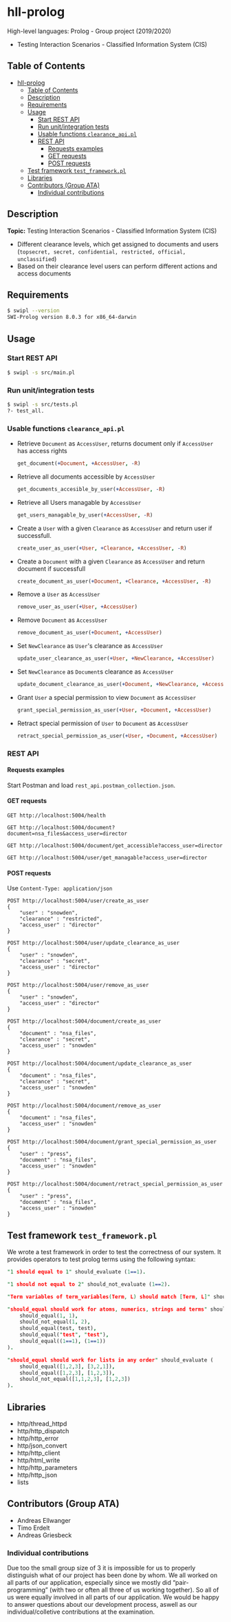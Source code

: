 # hll-prolog
High-level languages: Prolog - Group project (2019/2020)

- Testing Interaction Scenarios - Classified Information System (CIS)

## Table of Contents
- [hll-prolog](#hll-prolog)
  - [Table of Contents](#table-of-contents)
  - [Description](#description)
  - [Requirements](#requirements)
  - [Usage](#usage)
    - [Start REST API](#start-rest-api)
    - [Run unit/integration tests](#run-unitintegration-tests)
    - [Usable functions `clearance_api.pl`](#usable-functions-clearance_apipl)
    - [REST API](#rest-api)
      - [Requests examples](#requests-examples)
      - [GET requests](#get-requests)
      - [POST requests](#post-requests)
  - [Test framework `test_framework.pl`](#test-framework-test_frameworkpl)
  - [Libraries](#libraries)
  - [Contributors (Group ATA)](#contributors-group-ata)
    - [Individual contributions](#individual-contributions)

## Description

**Topic:** Testing Interaction Scenarios - Classified Information System (CIS)

- Different clearance levels, which get assigned to documents and users (`topsecret, secret, confidential, restricted, official, unclassified`)
- Based on their clearance level users can perform different actions and access documents

## Requirements

```bash
$ swipl --version
SWI-Prolog version 8.0.3 for x86_64-darwin
```

## Usage

### Start REST API
```bash
$ swipl -s src/main.pl
```

### Run unit/integration tests
```bash
$ swipl -s src/tests.pl
?- test_all.
```

### Usable functions `clearance_api.pl`

- Retrieve `Document` as `AccessUser`, returns document only if `AccessUser` has access rights
    ```prolog
    get_document(+Document, +AccessUser, -R)
    ``` 
- Retrieve all documents accessible by `AccessUser`
    ```prolog
    get_documents_accesible_by_user(+AccessUser, -R)
    ```
- Retrieve all Users managable by `AccessUser`
    ```prolog
    get_users_managable_by_user(+AccessUser, -R)
    ```
- Create a `User` with a given `Clearance` as `AccessUser` and return user if successfull.
    ```prolog
    create_user_as_user(+User, +Clearance, +AccessUser, -R)
    ``` 
- Create a `Document` with a given `Clearance` as `AccessUser` and return document if successfull
    ```prolog
    create_document_as_user(+Document, +Clearance, +AccessUser, -R)
    ```
- Remove a `User` as `AccessUser`
    ```prolog
    remove_user_as_user(+User, +AccessUser)
    ``` 
- Remove `Document` as `AccessUser`
    ```prolog
    remove_document_as_user(+Document, +AccessUser)
    ``` 
- Set `NewClearance` as `User`'s clearance as `AccessUser`
    ```prolog
    update_user_clearance_as_user(+User, +NewClearance, +AccessUser)
    ``` 
- Set `NewClearance` as `Document`s clearance as `AccessUser`
    ```prolog
    update_document_clearance_as_user(+Document, +NewClearance, +AccessUser)
    ``` 
- Grant `User` a special permission to view `Document` as `AccessUser`
    ```prolog
    grant_special_permission_as_user(+User, +Document, +AccessUser)
    ``` 
- Retract special permission of `User` to `Document` as `AccessUser`
    ```prolog
    retract_special_permission_as_user(+User, +Document, +AccessUser)
    ``` 

### REST API

#### Requests examples

Start Postman and load `rest_api.postman_collection.json`.

#### GET requests

```jsonld
GET http://localhost:5004/health
```
```jsonld
GET http://localhost:5004/document?document=nsa_files&access_user=director
```
```jsonld
GET http://localhost:5004/document/get_accessible?access_user=director
```
```jsonld
GET http://localhost:5004/user/get_managable?access_user=director
```

#### POST requests
Use `Content-Type: application/json`

```jsonld
POST http://localhost:5004/user/create_as_user
{
    "user" : "snowden",
    "clearance" : "restricted",
    "access_user" : "director"
}
```

```jsonld
POST http://localhost:5004/user/update_clearance_as_user
{
    "user" : "snowden",
    "clearance" : "secret",
    "access_user" : "director"
}
```

```jsonld
POST http://localhost:5004/user/remove_as_user
{
    "user" : "snowden",
    "access_user" : "director"
}
```

```jsonld
POST http://localhost:5004/document/create_as_user
{
    "document" : "nsa_files",
    "clearance" : "secret",
    "access_user" : "snowden"
}
```

```jsonld
POST http://localhost:5004/document/update_clearance_as_user
{
    "document" : "nsa_files",
    "clearance" : "secret",
    "access_user" : "snowden"
}
```

```jsonld
POST http://localhost:5004/document/remove_as_user
{
    "document" : "nsa_files",
    "access_user" : "snowden"
}
```

```jsonld
POST http://localhost:5004/document/grant_special_permission_as_user
{ 
    "user" : "press",
    "document" : "nsa_files",
    "access_user" : "snowden"
}
```

```jsonld
POST http://localhost:5004/document/retract_special_permission_as_user
{
    "user" : "press", 
    "document" : "nsa_files",
    "access_user" : "snowden"
}
```

## Test framework `test_framework.pl`

We wrote a test framework in order to test the correctness of our system. It provides operators to test prolog terms using the following syntax:

```prolog
"1 should equal to 1" should_evaluate (1==1).
```
```prolog
"1 should not equal to 2" should_not_evaluate (1==2).
```
```prolog
"Term variables of term_variables(Term, L) should match [Term, L]" should_evaluate term_variables(term_variables(_,_),_) to [Term, L].
```
```prolog
"should_equal should work for atoms, numerics, strings and terms" should_evaluate (
    should_equal(1, 1),
    should_not_equal(1, 2),
    should_equal(test, test),
    should_equal("test", "test"),
    should_equal((1==1), (1==1))
).
  ```
```prolog   
"should_equal should work for lists in any order" should_evaluate (
    should_equal([1,2,3], [3,2,1]),
    should_equal([1,2,3], [1,2,3]),
    should_not_equal([1,1,2,3], [1,2,3])
).

```

## Libraries

- http/thread_httpd
- http/http_dispatch
- http/http_error
- http/json_convert
- http/http_client
- http/html_write
- http/http_parameters
- http/http_json
- lists

## Contributors (Group ATA)

- Andreas Ellwanger
- Timo Erdelt
- Andreas Griesbeck

### Individual contributions

Due too the small group size of 3 it is impossible for us to properly distinguish what of our project has been done by whom. We all worked on all parts of our application, especially since we mostly did “pair-programming” (with two or often all three of us working together). So all of us were equally involved in all parts of our application.
We would be happy to answer questions about our development process, aswell as our individual/colletive contributions at the examination.
